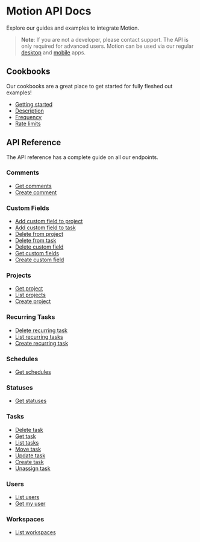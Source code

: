# Motion API Docs

Explore our guides and examples to integrate Motion.

> **Note**: If you are not a developer, please contact support. The API is only required for advanced users. Motion can be used via our regular [desktop](https://www.usemotion.com/desktop-app) and [mobile](https://www.usemotion.com/mobile) apps.

## Cookbooks

Our cookbooks are a great place to get started for fully fleshed out examples!

- [Getting started](/cookbooks/getting-started/)
- [Description](/cookbooks/description/)
- [Frequency](/cookbooks/frequency/)
- [Rate limits](/cookbooks/rate-limits/)

## API Reference

The API reference has a complete guide on all our endpoints.

### Comments
- [Get comments](/api-reference/comments/get/)
- [Create comment](/api-reference/comments/post/)

### Custom Fields
- [Add custom field to project](/api-reference/custom-fields/add-to-project/)
- [Add custom field to task](/api-reference/custom-fields/add-to-task/)
- [Delete from project](/api-reference/custom-fields/delete-from-project/)
- [Delete from task](/api-reference/custom-fields/delete-from-task/)
- [Delete custom field](/api-reference/custom-fields/delete/)
- [Get custom fields](/api-reference/custom-fields/get/)
- [Create custom field](/api-reference/custom-fields/post/)

### Projects
- [Get project](/api-reference/projects/get/)
- [List projects](/api-reference/projects/list/)
- [Create project](/api-reference/projects/post/)

### Recurring Tasks
- [Delete recurring task](/api-reference/recurring-tasks/delete/)
- [List recurring tasks](/api-reference/recurring-tasks/get/)
- [Create recurring task](/api-reference/recurring-tasks/post/)

### Schedules
- [Get schedules](/api-reference/schedules/get/)

### Statuses
- [Get statuses](/api-reference/statuses/get/)

### Tasks
- [Delete task](/api-reference/tasks/delete/)
- [Get task](/api-reference/tasks/get/)
- [List tasks](/api-reference/tasks/list/)
- [Move task](/api-reference/tasks/move/)
- [Update task](/api-reference/tasks/patch/)
- [Create task](/api-reference/tasks/post/)
- [Unassign task](/api-reference/tasks/unassign/)

### Users
- [List users](/api-reference/users/get/)
- [Get my user](/api-reference/users/me/)

### Workspaces
- [List workspaces](/api-reference/workspaces/get/)